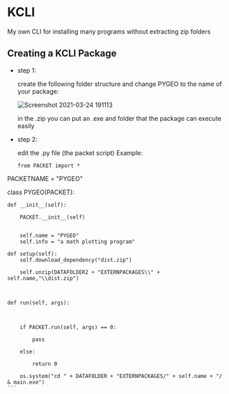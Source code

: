 # KCLI
My own CLI for installing many programs without extracting zip folders

## Creating a KCLI Package

- step 1:

    create the following folder structure and change PYGEO to the name of your package:
   
    ![Screenshot 2021-03-24 191113](https://user-images.githubusercontent.com/68354546/112466782-84418880-8d66-11eb-8b3a-6e176e984a3e.png)

    in the .zip you can put an .exe and folder that the package can execute easily

- step 2:

    edit the .py file (the packet script)
    Example:
    ```
    from PACKET import *

PACKETNAME = "PYGEO"



class PYGEO(PACKET):

    def __init__(self):

        PACKET.__init__(self)


        self.name = "PYGEO"
        self.info = "a math plotting program"

    def setup(self):
        self.download_dependency("dist.zip")
        
        self.unzip(DATAFOLDER2 + "EXTERNPACKAGES\\" + self.name,"\\dist.zip")



    def run(self, args):

        

        if PACKET.run(self, args) == 0:

            pass

        else:

            return 0

        os.system("cd " + DATAFOLDER + "EXTERNPACKAGES/" + self.name + "/ & main.exe")
    ```
    
